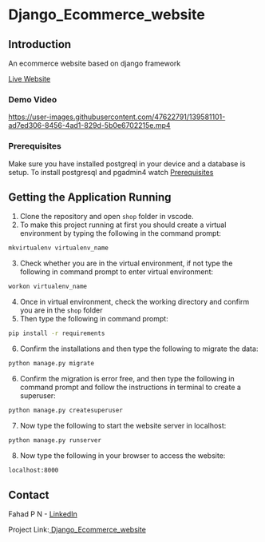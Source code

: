 # Django_Ecommerce_website

## Introduction

An ecommerce website based on django framework

<a href='https://shophopfashion.herokuapp.com/'>Live Website </a>
### Demo Video





https://user-images.githubusercontent.com/47622791/139581101-ad7ed306-8456-4ad1-829d-5b0e6702215e.mp4




### Prerequisites
Make sure you have installed postgreql in your device and a database is setup. 
To install postgresql and pgadmin4 watch <a href="https://www.youtube.com/watch?v=d--mEqEUybA">Prerequisites</a>

## Getting the Application Running

1. Clone the repository and open `shop` folder in vscode.
2. To make this project running at first you should create a virtual environment by typing the following in the command prompt:
```sh 
mkvirtualenv virtualenv_name 
```

3. Check whether you are in the virtual environment, if not type the following in command prompt to enter virtual environment:
```sh
workon virtualenv_name
```

4. Once in virtual environment, check the working directory and confirm you are in the `shop` folder
5. Then type the following in command prompt:
```sh
pip install -r requirements
``` 
6. Confirm the installations and then type the following to migrate the data:
```sh
python manage.py migrate
```
6. Confirm the migration is error free, and then type the following in command prompt and follow the instructions in terminal to create a superuser:
```sh 
python manage.py createsuperuser
``` 
7. Now type the following to start the website server in localhost:
```sh
python manage.py runserver
```
8. Now type the following in your browser to access the website:
```sh
localhost:8000
```
<!-- CONTACT -->
## Contact

Fahad P N - <a href='https://www.linkedin.com/in/fahad-p-n-93a7441b4/'>LinkedIn</a>

Project Link:<a href='https://github.com/FAHADPN/Django_Ecommerce_website'> Django_Ecommerce_website</a>

